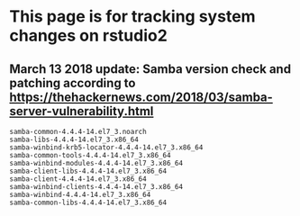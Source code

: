 # This page is for tracking system changes on rstudio2

## March 13 2018 update: Samba version check and patching according to https://thehackernews.com/2018/03/samba-server-vulnerability.html

```
samba-common-4.4.4-14.el7_3.noarch
samba-libs-4.4.4-14.el7_3.x86_64
samba-winbind-krb5-locator-4.4.4-14.el7_3.x86_64
samba-common-tools-4.4.4-14.el7_3.x86_64
samba-winbind-modules-4.4.4-14.el7_3.x86_64
samba-client-libs-4.4.4-14.el7_3.x86_64
samba-client-4.4.4-14.el7_3.x86_64
samba-winbind-clients-4.4.4-14.el7_3.x86_64
samba-winbind-4.4.4-14.el7_3.x86_64
samba-common-libs-4.4.4-14.el7_3.x86_64
```
